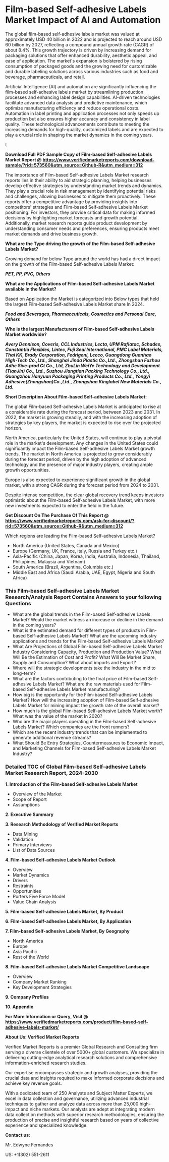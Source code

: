 <meta name="title" content="Global Film-based Self-adhesive Labels Market Impact of AI and Automation"><meta name="description" content="The global film-based self-adhesive labels market was valued at approximately USD 40 billion in 2022 and is projected to reach around USD 60 billion by 2027, reflectin"><meta name="title" content="Film-based Self-adhesive Labels Market Size, Share, Scope, Trends, Growth, Opportunities, Analysis, Forecast"><h1>Film-based Self-adhesive Labels Market Impact of AI and Automation</h1><p>The global film-based self-adhesive labels market was valued at approximately USD 40 billion in 2022 and is projected to reach around USD 60 billion by 2027, reflecting a compound annual growth rate (CAGR) of about 8.4%. This growth trajectory is driven by increasing demand for packaging solutions that offer enhanced durability, aesthetic appeal, and ease of application. The market's expansion is bolstered by rising consumption of packaged goods and the growing need for customizable and durable labeling solutions across various industries such as food and beverage, pharmaceuticals, and retail.</p><p>Artificial Intelligence (AI) and automation are significantly influencing the film-based self-adhesive labels market by streamlining production processes and enhancing label design capabilities. AI-driven technologies facilitate advanced data analysis and predictive maintenance, which optimize manufacturing efficiency and reduce operational costs. Automation in label printing and application processes not only speeds up production but also ensures higher accuracy and consistency in label quality. These technological advancements contribute to meeting the increasing demands for high-quality, customized labels and are expected to play a crucial role in shaping the market dynamics in the coming years.</p>t</p><p id="" class=""><strong>Download Full PDF Sample Copy of Film-based Self-adhesive Labels Market Report @ <a href="https://www.verifiedmarketreports.com/download-sample/?rid=573560&utm_source=Github-R&utm_medium=312" target="_blank">https://www.verifiedmarketreports.com/download-sample/?rid=573560&utm_source=Github-R&utm_medium=312</a></strong></p><p>The importance of&nbsp;Film-based Self-adhesive Labels Market research reports lies in their ability to aid strategic planning, helping businesses develop effective strategies by understanding market trends and dynamics. They play a crucial role in risk management by identifying potential risks and challenges, allowing businesses to mitigate them proactively. These reports offer a competitive advantage by providing insights into competitors' strategies and Film-based Self-adhesive Labels Market positioning. For investors, they provide critical data for making informed decisions by highlighting market forecasts and growth potential. Additionally, market research reports guide product development by understanding consumer needs and preferences, ensuring products meet market demands and drive business growth.</p><p><strong>What are the&nbsp;Type driving the growth of the Film-based Self-adhesive Labels Market?</strong></p><p id="" class="">Growing demand for below Type around the world has had a direct impact on the growth of the Film-based Self-adhesive Labels Market:</p><em><strong>PET, PP, PVC, Others</strong></em></p><strong>What are the&nbsp;Applications&nbsp;of Film-based Self-adhesive Labels Market available in the Market?</strong></p><p id="" class="">Based on Application the Market is categorized into Below types that held the largest Film-based Self-adhesive Labels Market share In 2024.</p><em><strong>Food and Beverages, Pharmaceuticals, Cosmetics and Personal Care, Others</strong></em></p><strong>Who is the largest Manufacturers of Film-based Self-adhesive Labels Market worldwide?</strong></p><p><em><strong>Avery Dennison, Coveris, CCL Industries, Lecta, UPM Raflatac, Schades, Constantia Flexibles, Lintec, Fuji Seal lnternational, PMC Label Materials, Thai KK, Brady Corporation, Fedrigoni, Lecco, Guangdong Guanhao High-Tech Co.,Ltd., Shanghai Jinda Plastic Co.,Ltd., Zhongshan Fuzhou Adhe Sive-prod Ct Co., Ltd, ZhuLin WeiYe Technology and Development (TianJin) Co., Ltd., Suzhou Jiangtian Packing Technology Co., Ltd., Guangzhou Hanyuan Packaging Printing Products Co., Ltd., Yongyi Adhesive(Zhongshan)Co.,Ltd., Zhongshan Kinglabel New Materials Co., Ltd.</strong></em></p><p id="" class=""><strong>Short Description About Film-based Self-adhesive Labels Market:</strong></p><p>The global Film-based Self-adhesive Labels Market is anticipated to rise at a considerable rate during the forecast period, between 2023 and 2031. In 2022, the market is growing steadily, and with the increasing adoption of strategies by key players, the market is expected to rise over the projected horizon.</p><p>North America, particularly the United States, will continue to play a pivotal role in the market's development. Any changes in the United States could significantly impact the Film-based Self-adhesive Labels Market growth trends. The market in North America is projected to grow considerably during the forecast period, driven by the high adoption of advanced technology and the presence of major industry players, creating ample growth opportunities.</p><p>Europe is also expected to experience significant growth in the global market, with a strong CAGR during the forecast period from 2024 to 2031.</p><p>Despite intense competition, the clear global recovery trend keeps investors optimistic about the Film-based Self-adhesive Labels Market, with more new investments expected to enter the field in the future.</p><p id="" class=""><strong>Get Discount On The Purchase Of This Report @ <a href="https://www.verifiedmarketreports.com/ask-for-discount/?rid=573560&utm_source=Github-R&utm_medium=312" target="_blank">https://www.verifiedmarketreports.com/ask-for-discount/?rid=573560&utm_source=Github-R&utm_medium=312</a></strong></p>Which regions are leading the Film-based Self-adhesive Labels Market?</p><ul><li>North America (United States, Canada and Mexico)</li><li>Europe (Germany, UK, France, Italy, Russia and Turkey etc.)</li><li>Asia-Pacific (China, Japan, Korea, India, Australia, Indonesia, Thailand, Philippines, Malaysia and Vietnam)</li><li>South America (Brazil, Argentina, Columbia etc.)</li><li>Middle East and Africa (Saudi Arabia, UAE, Egypt, Nigeria and South Africa)</li></ul><h3 id="" class="">This Film-based Self-adhesive Labels Market Research/Analysis Report Contains Answers to your following Questions</h3><ul><li>What are the global trends in the Film-based Self-adhesive Labels Market? Would the market witness an increase or decline in the demand in the coming years?</li><li>What is the estimated demand for different types of products in Film-based Self-adhesive Labels Market? What are the upcoming industry applications and trends for the Film-based Self-adhesive Labels Market?</li><li>What Are Projections of Global Film-based Self-adhesive Labels Market Industry Considering Capacity, Production and Production Value? What Will Be the Estimation of Cost and Profit? What Will Be Market Share, Supply and Consumption? What about imports and Export?</li><li>Where will the strategic developments take the industry in the mid to long-term?</li><li>What are the factors contributing to the final price of Film-based Self-adhesive Labels Market? What are the raw materials used for Film-based Self-adhesive Labels Market manufacturing?</li><li>How big is the opportunity for the Film-based Self-adhesive Labels Market? How will the increasing adoption of Film-based Self-adhesive Labels Market for mining impact the growth rate of the overall market?</li><li>How much is the global Film-based Self-adhesive Labels Market worth? What was the value of the market In 2020?</li><li>Who are the major players operating in the Film-based Self-adhesive Labels Market? Which companies are the front runners?</li><li>Which are the recent industry trends that can be implemented to generate additional revenue streams?</li><li>What Should Be Entry Strategies, Countermeasures to Economic Impact, and Marketing Channels for Film-based Self-adhesive Labels Market Industry?</li></ul><h3 id="" class="">Detailed TOC of Global Film-based Self-adhesive Labels Market Research Report, 2024-2030</h3><p id="" class=""><strong>1. Introduction of the Film-based Self-adhesive Labels Market</strong></p><ul><li>Overview of the Market</li><li>Scope of Report</li><li>Assumptions</li></ul><p id="" class=""><strong>2. Executive Summary</strong></p><p id="" class=""><strong>3. Research Methodology of Verified Market Reports</strong></p><ul><li>Data Mining</li><li>Validation</li><li>Primary Interviews</li><li>List of Data Sources</li></ul><p id="" class=""><strong>4. Film-based Self-adhesive Labels Market Outlook</strong></p><ul><li>Overview</li><li>Market Dynamics</li><li>Drivers</li><li>Restraints</li><li>Opportunities</li><li>Porters Five Force Model</li><li>Value Chain Analysis</li></ul><p id="" class=""><strong>5. Film-based Self-adhesive Labels Market, By Product</strong></p><p id="" class=""><strong>6. Film-based Self-adhesive Labels Market, By Application</strong></p><p id="" class=""><strong>7. Film-based Self-adhesive Labels Market, By Geography</strong></p><ul><li>North America</li><li>Europe</li><li>Asia Pacific</li><li>Rest of the World</li></ul><p id="" class=""><strong>8. Film-based Self-adhesive Labels Market Competitive Landscape</strong></p><ul><li>Overview</li><li>Company Market Ranking</li><li>Key Development Strategies</li></ul><p id="" class=""><strong>9. Company Profiles</strong></p><p id="" class=""><strong>10. Appendix</strong></p><p id="" class=""><strong>For More Information or Query, Visit @ <a href="https://www.verifiedmarketreports.com/product/film-based-self-adhesive-labels-market/" target="_blank">https://www.verifiedmarketreports.com/product/film-based-self-adhesive-labels-market/</a></strong></p><p id="" class=""><strong>About Us: Verified Market Reports</strong></p><p id="" class="">Verified Market Reports is a premier Global Research and Consulting firm serving a diverse clientele of over 5000+ global customers. We specialize in delivering cutting-edge analytical research solutions and comprehensive information-enriched research studies.</p><p id="" class="">Our expertise encompasses strategic and growth analyses, providing the crucial data and insights required to make informed corporate decisions and achieve key revenue goals.</p><p id="" class="">With a dedicated team of 250 Analysts and Subject Matter Experts, we excel in data collection and governance, utilizing advanced industrial techniques to gather and analyze data across more than 25,000 high-impact and niche markets. Our analysts are adept at integrating modern data collection methods with superior research methodologies, ensuring the production of precise and insightful research based on years of collective experience and specialized knowledge.</p><p id="" class=""><strong>Contact us:</strong></p><p id="" class="">Mr. Edwyne Fernandes</p><p id="" class="">US: +1(302) 551-2611</p>